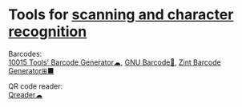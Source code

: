 
# Tools for [scanning and character recognition](https://trendless.tech/handwriting-ocr)

Barcodes:  
[10015 Tools' Barcode Generator☁](https://10015.io/tools/barcode-generator),
[GNU Barcode🐧](https://www.gnu.org/software/barcode/),
[Zint Barcode Generator⊞■](https://sourceforge.net/projects/zint/)

QR code reader:  
[Qreader☁](https://qreader.online/)
